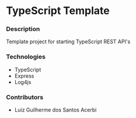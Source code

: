 # TypeScript Template

### Description
Template project for starting TypeScript REST API's

### Technologies
- TypeScript
- Express
- Log4js

### Contributors
- Luiz Guilherme dos Santos Acerbi